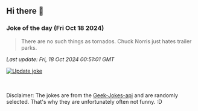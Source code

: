 ## Hi there 👋

### Joke of the day (Fri Oct 18 2024)
<!-- joke -->
>There are no such things as tornados. Chuck Norris just hates trailer parks.
<!-- /joke -->

*Last update: Fri, 18 Oct 2024 00:51:01 GMT*

[![Update joke](https://github.com/nclskfm/nclskfm/actions/workflows/joke.yml/badge.svg)](https://github.com/nclskfm/nclskfm/actions/workflows/joke.yml)

<br><br>
Disclaimer: The jokes are from the [Geek-Jokes-api](https://github.com/sameerkumar18/geek-joke-api) and are randomly selected. That's why they are unfortunately often not funny. :D
